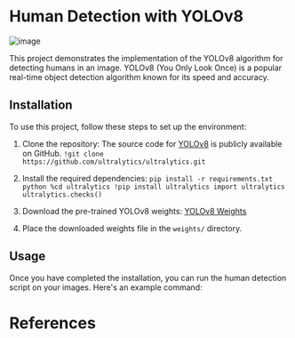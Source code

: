 # Human Detection with YOLOv8
![image](https://github.com/Buitruongvi/YOLOv8/assets/49474873/f1c4f5ea-fc69-4619-bc84-f9354a03422b)







This project demonstrates the implementation of the YOLOv8 algorithm for detecting humans in an image. YOLOv8 (You Only Look Once) is a popular real-time object detection algorithm known for its speed and accuracy.

## Installation

To use this project, follow these steps to set up the environment:

1. Clone the repository: The source code for [YOLOv8](https://github.com/ultralytics/ultralytics) is publicly available on GitHub. 
`!git clone https://github.com/ultralytics/ultralytics.git`
2. Install the required dependencies: `pip install -r requirements.txt`
`python
%cd ultralytics
!pip install ultralytics
import ultralytics
ultralytics.checks()`

4. Download the pre-trained YOLOv8 weights: [YOLOv8 Weights](https://yolov8-weights-url)
5. Place the downloaded weights file in the `weights/` directory.

## Usage

Once you have completed the installation, you can run the human detection script on your images. Here's an example command:

# References
